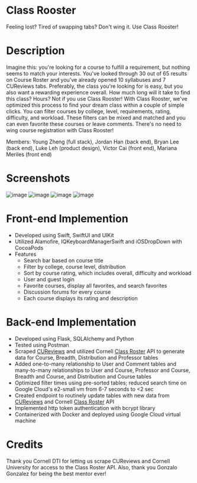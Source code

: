 # Class Rooster
Feeling lost? Tired of swapping tabs? Don't wing it. Use Class Rooster!

# Description
Imagine this: you're looking for a course to fulfill a requirement, but nothing seems to match your interests. You've looked through 30 out of 65 results on Course Roster and you've already opened 10 syllabuses and 7 CUReviews tabs. Preferably, the class you're looking for is easy, but you also want a rewarding experience overall. How much long will it take to find this class? Hours? Not if you use Class Rooster! With Class Rooster, we've optimized this process to find your dream class within a couple of simple clicks. You can filter courses by college, level, requirements, rating, difficulty, and workload. These filters can be mixed and matched and you can even favorite these courses or leave comments. There's no need to wing course registration with Class Rooster!

Members: 
Young Zheng (full stack),
Jordan Han (back end),
Bryan Lee (back end),
Luke Leh (product design),
Victor Cai (front end),
Mariana Meriles (front end)

# Screenshots
![image](https://user-images.githubusercontent.com/69128074/175114319-f315e77b-aef1-44e0-964a-1842ec151150.png)
![image](https://user-images.githubusercontent.com/69128074/175114365-ebeff883-8007-426c-9a06-453b0dcb470a.png)
![image](https://user-images.githubusercontent.com/69128074/175114440-e07b2790-561c-4655-aef1-a65bd8c85907.png)
![image](https://user-images.githubusercontent.com/69128074/175114475-8ee0f210-cdaa-480e-9653-fe6e728055d4.png)


# Front-end Implemention
* Developed using Swift, SwiftUI and UIKit
* Utilized Alamofire, IQKeyboardManagerSwift and iOSDropDown with CocoaPods
* Features 
  * Search bar based on course title
  * Filter by college, course level, distribution
  * Sort by course rating, which includes overall, difficulty and workload
  * User and guest login
  * Favorite courses, display all favorites, and search favorites
  * Discussion forums for every course
  * Each course displays its rating and description

# Back-end Implementation
* Developed using Flask, SQLAlchemy and Python
* Tested using Postman
* Scraped [CUReviews](https://www.cureviews.org/) and utilized Cornell [Class Roster](https://classes.cornell.edu/browse/roster/FA22) API to generate data for Course, Breadth, Distribution and Professor tables
* Added one-to-many relationship to User and Comment tables and many-to-many relationships to User and Course, Professor and Course, Breadth and Course, and Distribution and Course tables
* Optimized filter times using pre-sorted tables; reduced search time on Google Cloud's e2-small vm from 6-7 seconds to <2 sec
* Created endpoint to routinely update tables with new data from [CUReviews](https://www.cureviews.org/) and Cornell [Class Roster](https://classes.cornell.edu/browse/roster/FA22) API
* Implemented http token authentication with bcrypt library
* Containerized with Docker and deployed using Google Cloud virtual machine

# Credits
Thank you Cornell DTI for letting us scrape CUReviews and Cornell University for access to the Class Roster API. Also, thank you Gonzalo Gonzalez for being the best mentor ever!
